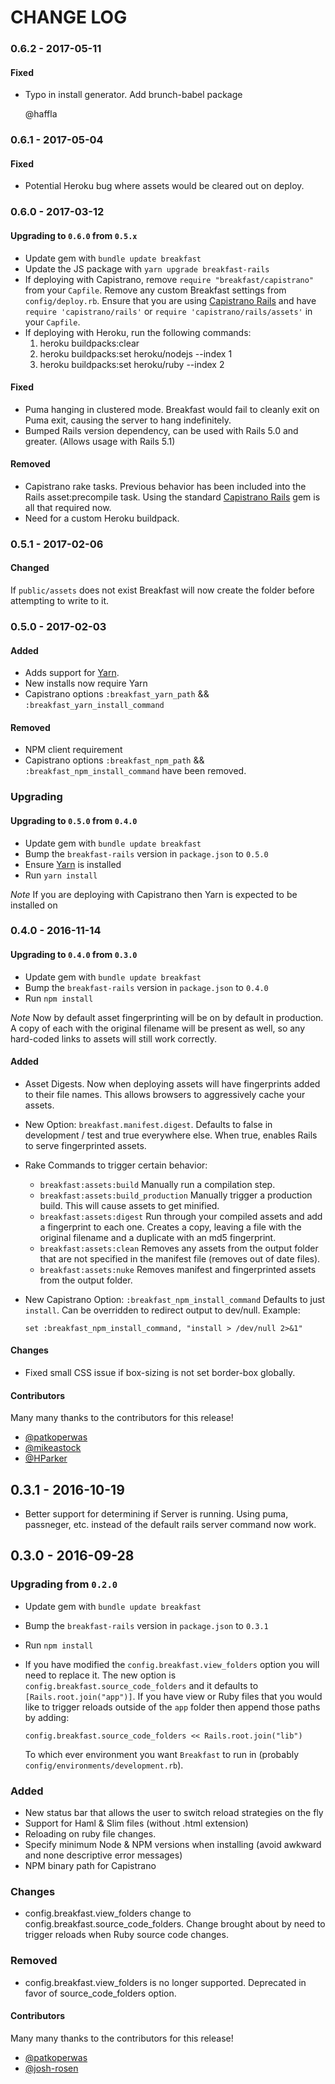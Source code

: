 # CHANGE LOG

### 0.6.2 - 2017-05-11
#### Fixed
- Typo in install generator. Add brunch-babel package

  @haffla


### 0.6.1 - 2017-05-04
#### Fixed
- Potential Heroku bug where assets would be cleared out on deploy.


### 0.6.0 - 2017-03-12
#### Upgrading to `0.6.0` from `0.5.x`
- Update gem with `bundle update breakfast`
- Update the JS package with `yarn upgrade breakfast-rails`
- If deploying with Capistrano, remove `require "breakfast/capistrano"` from
  your `Capfile`. Remove any custom Breakfast settings from `config/deploy.rb`.
  Ensure that you are using [Capistrano Rails](https://github.com/capistrano/rails)
  and have `require 'capistrano/rails'` or `require 'capistrano/rails/assets'`
  in your `Capfile`.
- If deploying with Heroku, run the following commands:
  1. heroku buildpacks:clear
  2. heroku buildpacks:set heroku/nodejs --index 1
  3. heroku buildpacks:set heroku/ruby --index 2
#### Fixed
- Puma hanging in clustered mode. Breakfast would fail to cleanly exit on Puma
  exit, causing the server to hang indefinitely.
- Bumped Rails version dependency, can be used with Rails 5.0 and greater.
  (Allows usage with Rails 5.1)
#### Removed
- Capistrano rake tasks. Previous behavior has been included into the Rails
  asset:precompile task. Using the standard [Capistrano Rails](https://github.com/capistrano/rails)
  gem is all that required now.
- Need for a custom Heroku buildpack.


### 0.5.1 - 2017-02-06
#### Changed
If `public/assets` does not exist Breakfast will now create the folder before
attempting to write to it.


### 0.5.0 - 2017-02-03
#### Added
- Adds support for [Yarn](https://yarnpkg.com/).
- New installs now require Yarn
- Capistrano options `:breakfast_yarn_path` && `:breakfast_yarn_install_command`

#### Removed
- NPM client requirement
- Capistrano options `:breakfast_npm_path` && `:breakfast_npm_install_command`
  have been removed.

### Upgrading
#### Upgrading to `0.5.0` from `0.4.0`
- Update gem with `bundle update breakfast`
- Bump the `breakfast-rails` version in `package.json` to `0.5.0`
- Ensure [Yarn](https://yarnpkg.com/docs/install) is installed
- Run `yarn install`

*Note* If you are deploying with Capistrano then Yarn is expected to be
installed on


### 0.4.0 - 2016-11-14
#### Upgrading to `0.4.0` from `0.3.0`
- Update gem with `bundle update breakfast`
- Bump the `breakfast-rails` version in `package.json` to `0.4.0`
- Run `npm install`

*Note* Now by default asset fingerprinting will be on by default in production.
A copy of each with the original filename will be present as well, so any
hard-coded links to assets will still work correctly.

#### Added
- Asset Digests. Now when deploying assets will have fingerprints added to their
  file names. This allows browsers to aggressively cache your assets.
- New Option: `breakfast.manifest.digest`. Defaults to false in development /
  test and true everywhere else. When true, enables Rails to serve fingerprinted
  assets.
- Rake Commands to trigger certain behavior:
  - `breakfast:assets:build`
    Manually run a compilation step.
  - `breakfast:assets:build_production`
    Manually trigger a production build. This will cause assets to get minified.
  - `breakfast:assets:digest`
    Run through your compiled assets and add a fingerprint to each one. Creates
    a copy, leaving a file with the original filename and a duplicate with an
    md5 fingerprint.
  - `breakfast:assets:clean`
    Removes any assets from the output folder that are not specified in the
    manifest file (removes out of date files).
  - `breakfast:assets:nuke`
    Removes manifest and fingerprinted assets from the output folder.
- New Capistrano Option: `:breakfast_npm_install_command`
  Defaults to just `install`. Can be overridden to redirect output to dev/null.
  Example:

  ```
  set :breakfast_npm_install_command, "install > /dev/null 2>&1"
  ```

#### Changes
- Fixed small CSS issue if box-sizing is not set border-box globally.


#### Contributors
Many many thanks to the contributors for this release!
- [@patkoperwas](https://github.com/patkoperwas)
- [@mikeastock](https://github.com/mikeastock)
- [@HParker](https://github.com/HParker)


## 0.3.1 - 2016-10-19
- Better support for determining if Server is running. Using puma, passneger,
  etc. instead of the default rails server command now work.


## 0.3.0 - 2016-09-28

### Upgrading from `0.2.0`
- Update gem with `bundle update breakfast`
- Bump the `breakfast-rails` version in `package.json` to `0.3.1`
- Run `npm install`
- If you have modified the `config.breakfast.view_folders` option you will need
  to replace it. The new option is `config.breakfast.source_code_folders` and it
  defaults to `[Rails.root.join("app")]`. If you have view or Ruby files that
  you would like to trigger reloads outside of the `app` folder then append
  those paths by adding:

  ```
  config.breakfast.source_code_folders << Rails.root.join("lib")
  ```

  To which ever environment you want `Breakfast` to run in
  (probably `config/environments/development.rb`).

### Added
- New status bar that allows the user to switch reload strategies on the fly
- Support for Haml & Slim files (without .html extension)
- Reloading on ruby file changes.
- Specify minimum Node & NPM versions when installing (avoid awkward and none
  descriptive error messages)
- NPM binary path for Capistrano

### Changes
- config.breakfast.view_folders change to config.breakfast.source_code_folders.
  Change brought about by need to trigger reloads when Ruby source code changes.

### Removed
- config.breakfast.view_folders is no longer supported. Deprecated in favor of
  source_code_folders option.

#### Contributors
Many many thanks to the contributors for this release!

- [@patkoperwas](https://github.com/patkoperwas)
- [@josh-rosen](https://github.com/Josh-Rosen)
